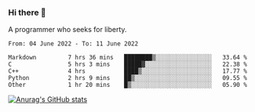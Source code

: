 ### Hi there 👋

<!--
**shejialuo/shejialuo** is a ✨ _special_ ✨ repository because its `README.md` (this file) appears on your GitHub profile.

Here are some ideas to get you started:

- 🔭 I’m currently working on ...
- 🌱 I’m currently learning ...
- 👯 I’m looking to collaborate on ...
- 🤔 I’m looking for help with ...
- 💬 Ask me about ...
- 📫 How to reach me: ...
- 😄 Pronouns: ...
- ⚡ Fun fact: ...
-->

A programmer who seeks for liberty.

<!--START_SECTION:waka-->

```text
From: 04 June 2022 - To: 11 June 2022

Markdown         7 hrs 36 mins   ████████▒░░░░░░░░░░░░░░░░   33.64 %
C                5 hrs 3 mins    █████▓░░░░░░░░░░░░░░░░░░░   22.38 %
C++              4 hrs           ████▒░░░░░░░░░░░░░░░░░░░░   17.77 %
Python           2 hrs 9 mins    ██▒░░░░░░░░░░░░░░░░░░░░░░   09.55 %
Other            1 hr 20 mins    █▒░░░░░░░░░░░░░░░░░░░░░░░   05.90 %
```

<!--END_SECTION:waka-->

[![Anurag's GitHub stats](https://github-readme-stats.vercel.app/api?username=shejialuo&show_icons=true&theme=dracula)](https://github.com/anuraghazra/github-readme-stats)
